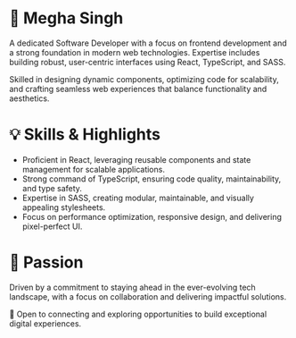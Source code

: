 # 🌟 Megha Singh
A dedicated Software Developer with a focus on frontend development and a strong foundation in modern web technologies. Expertise includes building robust, user-centric interfaces using React, TypeScript, and SASS.

Skilled in designing dynamic components, optimizing code for scalability, and crafting seamless web experiences that balance functionality and aesthetics.

# 💡 Skills & Highlights

- Proficient in React, leveraging reusable components and state management for scalable applications.
- Strong command of TypeScript, ensuring code quality, maintainability, and type safety.
- Expertise in SASS, creating modular, maintainable, and visually appealing stylesheets.
- Focus on performance optimization, responsive design, and delivering pixel-perfect UI.
# 🌱 Passion
Driven by a commitment to staying ahead in the ever-evolving tech landscape, with a focus on collaboration and delivering impactful solutions.

🔗 Open to connecting and exploring opportunities to build exceptional digital experiences.
<!--
**meghasingh07/meghasingh07** is a ✨ _special_ ✨ repository because its `README.md` (this file) appears on your GitHub profile.

Here are some ideas to get you started:

- 🔭 I’m currently working on ...
- 🌱 I’m currently learning ...
- 👯 I’m looking to collaborate on ...
- 🤔 I’m looking for help with ...
- 💬 Ask me about ...
- 📫 How to reach me: ...
- 😄 Pronouns: ...
- ⚡ Fun fact: ...
-->
